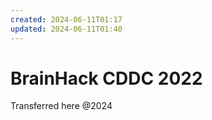 ```yaml
---
created: 2024-06-11T01:17
updated: 2024-06-11T01:40
---
```


# BrainHack CDDC 2022

Transferred here @2024
